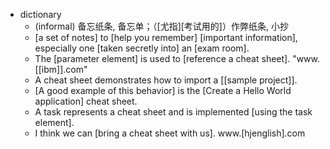 - dictionary 
    - (informal) 备忘纸条, 备忘单；（[尤指][考试用的]）作弊纸条, 小抄
    - [a set of notes] to [help you remember] [important information], especially one [taken secretly into] an [exam room].
    - The [parameter element] is used to [reference a cheat sheet]. "www.[[ibm]].com"
    - A cheat sheet demonstrates how to import a [[sample project]]. 
    - [A good example of this behavior] is the [Create a Hello World application] cheat sheet. 
    - A task represents a cheat sheet and is implemented [using the task element]. 
    - I think we can [bring a cheat sheet with us]. www.[hjenglish].com
